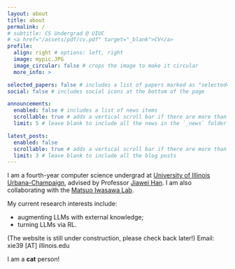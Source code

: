 ```yaml
---
layout: about
title: about
permalink: /
# subtitle: CS Undergrad @ UIUC
# <a href="/assets/pdf/cv.pdf" target="_blank">CV</a>
profile:
  align: right # options: left, right
  image: mypic.JPG
  image_circular: false # crops the image to make it circular
  more_info: >

selected_papers: false # includes a list of papers marked as "selected={true}"
social: false # includes social icons at the bottom of the page

announcements:
  enabled: false # includes a list of news items
  scrollable: true # adds a vertical scroll bar if there are more than 3 news items
  limit: 5 # leave blank to include all the news in the `_news` folder

latest_posts:
  enabled: false
  scrollable: true # adds a vertical scroll bar if there are more than 3 new posts items
  limit: 3 # leave blank to include all the blog posts
---
```


I am a fourth-year computer science undergrad at [University of Illinois Urbana-Champaign](https://illinois.edu/), advised by Professor [Jiawei Han](https://hanj.cs.illinois.edu/). I am also collaborating with the [Matsuo Iwasawa Lab](https://weblab.t.u-tokyo.ac.jp/en/).

My current research interests include:
- augmenting LLMs with external knowledge; 
- turning LLMs via RL.

(The website is still under construction, please check back later!)
Email: xie39 [AT] illinois.edu

I am a **cat** person!
